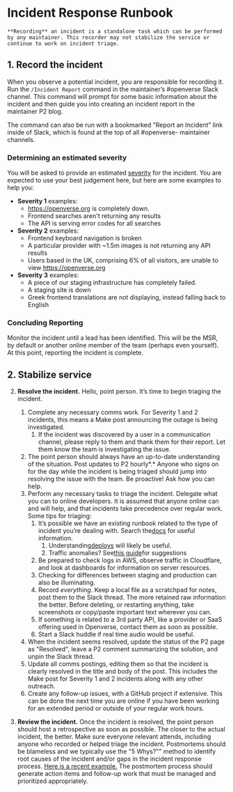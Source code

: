 # Incident Response Runbook

```{note}
**Recording** an incident is a standalone task which can be performed by any maintainer. This recorder may not stabilize the service or continue to work on incident triage.
```

## 1. Record the incident

When you observe a potential incident, you are responsible for recording it. Run
the `/Incident Report` command in the maintainer’s #openverse Slack channel.
This command will prompt for some basic information about the incident and then
guide you into creating an incident report in the maintainer P2 blog.

The command can also be run with a bookmarked "Report an Incident" link inside
of Slack, which is found at the top of all #openverse- maintainer channels.

### Determining an estimated severity

You will be asked to provide an estimated
[severity](/meta/incidents/index.md#severity) for the incident. You are expected
to use your best judgement here, but here are some examples to help you:

- **Severity 1** examples:
  - https://openverse.org is completely down.
  - Frontend searches aren't returning any results
  - The API is serving error codes for all searches
- **Severity 2** examples:
  - Frontend keyboard navigation is broken
  - A particular provider with ~1.5m images is not returning any API results
  - Users based in the UK, comprising 6% of all visitors, are unable to view
    https://openverse.org
- **Severity 3** examples:
  - A piece of our staging infrastructure has completely failed.
  - A staging site is down
  - Greek frontend translations are not displaying, instead falling back to
    English

### Concluding Reporting

Monitor the incident until a lead has been identified. This will be the MSR, by
default or another online member of the team (perhaps even yourself). At this
point, reporting the incident is complete.

## 2. Stabilize service

2. **Resolve the incident.** Hello, point person. It’s time to begin triaging
   the incident.

   1. Complete any necessary comms work. For Severity 1 and 2 incidents, this
      means a Make post announcing the outage is being investigated.
      1. If the incident was discovered by a user in a communication channel,
         please reply to them and thank them for their report. Let them know the
         team is investigating the issue.
   2. The point person should always have an up-to-date understanding of the
      situation. Post updates to P2 hourly*.* Anyone who signs on for the day
      while the incident is being triaged should jump into resolving the issue
      with the team. Be proactive! Ask how you can help.
   3. Perform any necessary tasks to triage the incident. Delegate what you can
      to online developers. It is assumed that anyone online can and will help,
      and that incidents take precedence over regular work. Some tips for
      triaging:
      1. It’s possible we have an existing runbook related to the type of
         incident you’re dealing with. Search
         the[docs](https://docs.openverse.org/) for useful information.
         1. Understanding[deploys](https://docs.openverse.org/general/deployment.html)
            will likely be useful.
         2. Traffic anomalies?
            See[this guide](https://docs.openverse.org/meta/traffic/runbooks/identifying-and-blocking-traffic-anomalies.html)for
            suggestions
      2. Be prepared to check logs in AWS, observe traffic in Cloudflare, and
         look at dashboards for information on server resources.
      3. Checking for differences between staging and production can also be
         illuminating.
      4. Record _everything_. Keep a local file as a scratchpad for notes, post
         them to the Slack thread. The more retained raw information the better.
         Before deleting, or restarting anything, take screenshots or copy/paste
         important text wherever you can.
      5. If something is related to a 3rd party API, like a provider or SaaS
         offering used in Openverse, contact them as soon as possible.
      6. Start a Slack huddle if real time audio would be useful.
   4. When the incident seems resolved, update the status of the P2 page as
      "Resolved", leave a P2 comment summarizing the solution, and unpin the
      Slack thread.
   5. Update all comms postings, editing them so that the incident is clearly
      resolved in the title and body of the post. This includes the Make post
      for Severity 1 and 2 incidents along with any other outreach.
   6. Create any follow-up issues, with a GitHub project if extensive. This can
      be done the next time you are online if you have been working for an
      extended period or outside of your regular work hours.

3. **Review the incident.** Once the incident is resolved, the point person
   should host a retrospective as soon as possible. The closer to the actual
   incident, the better. Make sure everyone relevant attends, including anyone
   who recorded or helped triage the incident. Postmortems should be blameless
   and we typically use the "5 Whys?"" method to identify root causes of the
   incident and/or gaps in the incident response process.
   [Here is a recent example.](https://docs.google.com/document/d/1VGCWR85ipt_grLbDu_mKN31RAPTNEL_emvqDj1vcg20/edit)
   The postmortem process should generate action items and follow-up work that
   must be managed and prioritized appropriately.
